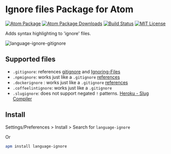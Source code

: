 # Ignore files Package for Atom

[![Atom Package](https://img.shields.io/apm/v/language-ignore.svg)](https://atom.io/packages/language-ignore)
[![Atom Package Downloads](https://img.shields.io/apm/dm/language-ignore.svg)](https://atom.io/packages/language-ignore)
[![Build Status](https://travis-ci.org/ldez/atom-language-ignore.svg?branch=master)](https://travis-ci.org/ldez/atom-language-ignore)
[![MIT License](http://img.shields.io/badge/license-MIT-blue.svg?style=flat)](https://github.com/ldez/language-ignore/blob/master/LICENSE.md)

Adds syntax highlighting to 'ignore' files.

![language-ignore-gitignore](https://cloud.githubusercontent.com/assets/5674651/14763858/4ae7eae4-09a3-11e6-9adf-94f3d5cdf1d6.png)


## Supported files

- `.gitignore`: references [gitignore](https://git-scm.com/docs/gitignore) and [Ignoring-Files](https://git-scm.com/book/en/v2/Git-Basics-Recording-Changes-to-the-Repository#Ignoring-Files)
- `.npmignore`: works just like a `.gitignore` [references](https://docs.npmjs.com/misc/developers#keeping-files-out-of-your-package)
- `.dockerignore` : works just like a `.gitignore` [references](https://docs.docker.com/engine/reference/builder/#dockerignore-file)
- `.coffeelintignore`: works just like a `.gitignore`
- `.slugignore`: does not support negated `!` patterns. [Heroku - Slug Compiler](https://devcenter.heroku.com/articles/slug-compiler#ignoring-files-with-slugignore)


## Install

Settings/Preferences > Install > Search for `language-ignore`

Or

```bash
apm install language-ignore
```
